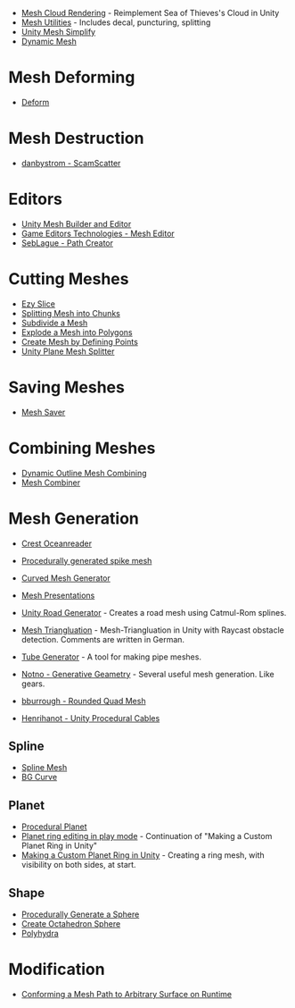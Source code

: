 
* [Mesh Cloud Rendering](https://github.com/maajor/Mesh-Cloud-Rendering) - Reimplement Sea of Thieves's Cloud in Unity
* [Mesh Utilities](https://github.com/P-5/MeshUtilities-Unity) - Includes decal, puncturing, splitting
* [Unity Mesh Simplify](https://github.com/ecidevilin/UnityMeshSimplify)
* [Dynamic Mesh](https://github.com/mariusrubo/Unity-Dynamic-Mesh)

# Mesh Deforming
* [Deform](https://github.com/keenanwoodall/Deform)
# Mesh Destruction
* [danbystrom - ScamScatter](https://github.com/danbystrom/ScamScatter)
# Editors
* [Unity Mesh Builder and Editor](https://github.com/KrystianSzumski/Unity-Mesh-Builder-And-Editor)
* [Game Editors Technologies - Mesh Editor](https://github.com/GamEditorsTechnolegies/Unity-Mesh-Editor)
* [SebLague - Path Creator](https://github.com/SebLague/Path-Creator)

# Cutting Meshes
* [Ezy Slice](https://github.com/DavidArayan/EzySlice)
* [Splitting Mesh into Chunks](https://answers.unity.com/questions/629793/splitting-mesh-into-chunks.html)
* [Subdivide a Mesh](https://answers.unity.com/questions/259127/does-anyone-have-any-code-to-subdivide-a-mesh-and.html)
* [Explode a Mesh into Polygons](https://answers.unity.com/questions/338819/explode-a-mesh-into-polygons-efffect.html)
* [Create Mesh by Defining Points](https://answers.unity.com/questions/585948/create-mesh-by-defining-points.html)
* [Unity Plane Mesh Splitter](https://github.com/artnas/Unity-Plane-Mesh-Splitter)

# Saving Meshes
* [Mesh Saver](https://github.com/pharan/Unity-MeshSaver)

# Combining Meshes
* [Dynamic Outline Mesh Combining](https://github.com/TheBusyBiscuit/Unity-DynamicOutline-MeshCombining)
* [Mesh Combiner](https://github.com/mogoson/MeshCombiner)

# Mesh Generation
* [Crest Oceanreader](https://github.com/huwb/crest-oceanrender)

* [Procedurally generated spike mesh](https://github.com/tenevdev/procedural-spikes)
* [Curved Mesh Generator](https://github.com/nrj/UnityCurvedMeshGenerator)
* [Mesh Presentations](https://github.com/parahunter/mesh-presentation)
* [Unity Road Generator](https://github.com/JPBotelho/Unity-Road-Generator) - Creates a road mesh using Catmul-Rom splines.
* [Mesh Triangluation](https://github.com/IMGSaibh/MeshTriangluation) - Mesh-Triangluation in Unity with Raycast obstacle detection.  Comments are written in German.
* [Tube Generator](https://github.com/sshumihin/TubeGenerator) - A tool for making pipe meshes.

* [Notno - Generative Geametry](https://github.com/notno/GenerativeGeometry-Unity) - Several useful mesh generation.  Like gears.

* [bburrough - Rounded Quad Mesh](https://github.com/bburrough/RoundedQuadMesh)

* [Henrihanot - Unity Procedural Cables](https://github.com/henrihanot/unity-procedural-cables)

## Spline
* [Spline Mesh](https://github.com/benoit-dumas/SplineMesh)
* [BG Curve](https://github.com/bansheeGz/BGCurve)
## Planet
* [Procedural Planet](https://github.com/paolorussian/proceduralplanet)
* [Planet ring editing in play mode](https://www.youtube.com/watch?v=WmWMC6iq7Y0) - Continuation of "Making a Custom Planet Ring in Unity"
* [Making a Custom Planet Ring in Unity](https://www.youtube.com/watch?v=Rze4GEFrYYs) - Creating a ring mesh, with visibility on both sides, at start.
## Shape
* [Procedurally Generate a Sphere](https://stackoverflow.com/questions/4081898/procedurally-generate-a-sphere-mesh)
* [Create Octahedron Sphere](https://www.binpress.com/tutorial/creating-an-octahedron-sphere/162)
* [Polyhydra](https://github.com/IxxyXR/Polyhydra)

# Modification
* [Conforming a Mesh Path to Arbitrary Surface on Runtime](https://answers.unity.com/questions/46457/conforming-a-mesh-path-to-arbitrary-surface-runtim.html)
